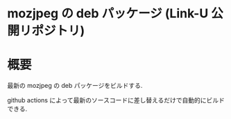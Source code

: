 # mozjpeg の deb パッケージ (Link-U 公開リポジトリ)

# 概要

最新の mozjpeg の deb パッケージをビルドする.

github actions によって最新のソースコードに差し替えるだけで自動的にビルドできる.
